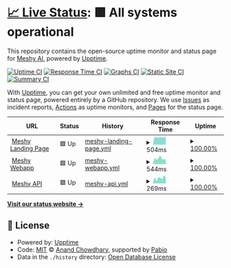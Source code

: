 # [📈 Live Status](https://status.meshy.ai): <!--live status--> **🟩 All systems operational**

This repository contains the open-source uptime monitor and status page for [Meshy AI](https://meshy.ai), powered by [Upptime](https://github.com/upptime/upptime).

[![Uptime CI](https://github.com/meshy-dev/meshy-status-page/workflows/Uptime%20CI/badge.svg)](https://github.com/meshy-dev/meshy-status-page/actions?query=workflow%3A%22Uptime+CI%22)
[![Response Time CI](https://github.com/meshy-dev/meshy-status-page/workflows/Response%20Time%20CI/badge.svg)](https://github.com/meshy-dev/meshy-status-page/actions?query=workflow%3A%22Response+Time+CI%22)
[![Graphs CI](https://github.com/meshy-dev/meshy-status-page/workflows/Graphs%20CI/badge.svg)](https://github.com/meshy-dev/meshy-status-page/actions?query=workflow%3A%22Graphs+CI%22)
[![Static Site CI](https://github.com/meshy-dev/meshy-status-page/workflows/Static%20Site%20CI/badge.svg)](https://github.com/meshy-dev/meshy-status-page/actions?query=workflow%3A%22Static+Site+CI%22)
[![Summary CI](https://github.com/meshy-dev/meshy-status-page/workflows/Summary%20CI/badge.svg)](https://github.com/meshy-dev/meshy-status-page/actions?query=workflow%3A%22Summary+CI%22)

With [Upptime](https://upptime.js.org), you can get your own unlimited and free uptime monitor and status page, powered entirely by a GitHub repository. We use [Issues](https://github.com/meshy-dev/meshy-status-page/issues) as incident reports, [Actions](https://github.com/meshy-dev/meshy-status-page/actions) as uptime monitors, and [Pages](https://status.meshy.ai) for the status page.

<!--start: status pages-->
<!-- This summary is generated by Upptime (https://github.com/upptime/upptime) -->
<!-- Do not edit this manually, your changes will be overwritten -->
<!-- prettier-ignore -->
| URL | Status | History | Response Time | Uptime |
| --- | ------ | ------- | ------------- | ------ |
| <img alt="" src="https://icons.duckduckgo.com/ip3/meshy.ai.ico" height="13"> [Meshy Landing Page](https://meshy.ai) | 🟩 Up | [meshy-landing-page.yml](https://github.com/meshy-dev/meshy-status-page/commits/HEAD/history/meshy-landing-page.yml) | <details><summary><img alt="Response time graph" src="./graphs/meshy-landing-page/response-time-week.png" height="20"> 504ms</summary><br><a href="https://status.meshy.ai/history/meshy-landing-page"><img alt="Response time 563" src="https://img.shields.io/endpoint?url=https%3A%2F%2Fraw.githubusercontent.com%2Fmeshy-dev%2Fmeshy-status-page%2FHEAD%2Fapi%2Fmeshy-landing-page%2Fresponse-time.json"></a><br><a href="https://status.meshy.ai/history/meshy-landing-page"><img alt="24-hour response time 512" src="https://img.shields.io/endpoint?url=https%3A%2F%2Fraw.githubusercontent.com%2Fmeshy-dev%2Fmeshy-status-page%2FHEAD%2Fapi%2Fmeshy-landing-page%2Fresponse-time-day.json"></a><br><a href="https://status.meshy.ai/history/meshy-landing-page"><img alt="7-day response time 504" src="https://img.shields.io/endpoint?url=https%3A%2F%2Fraw.githubusercontent.com%2Fmeshy-dev%2Fmeshy-status-page%2FHEAD%2Fapi%2Fmeshy-landing-page%2Fresponse-time-week.json"></a><br><a href="https://status.meshy.ai/history/meshy-landing-page"><img alt="30-day response time 479" src="https://img.shields.io/endpoint?url=https%3A%2F%2Fraw.githubusercontent.com%2Fmeshy-dev%2Fmeshy-status-page%2FHEAD%2Fapi%2Fmeshy-landing-page%2Fresponse-time-month.json"></a><br><a href="https://status.meshy.ai/history/meshy-landing-page"><img alt="1-year response time 563" src="https://img.shields.io/endpoint?url=https%3A%2F%2Fraw.githubusercontent.com%2Fmeshy-dev%2Fmeshy-status-page%2FHEAD%2Fapi%2Fmeshy-landing-page%2Fresponse-time-year.json"></a></details> | <details><summary><a href="https://status.meshy.ai/history/meshy-landing-page">100.00%</a></summary><a href="https://status.meshy.ai/history/meshy-landing-page"><img alt="All-time uptime 100.00%" src="https://img.shields.io/endpoint?url=https%3A%2F%2Fraw.githubusercontent.com%2Fmeshy-dev%2Fmeshy-status-page%2FHEAD%2Fapi%2Fmeshy-landing-page%2Fuptime.json"></a><br><a href="https://status.meshy.ai/history/meshy-landing-page"><img alt="24-hour uptime 100.00%" src="https://img.shields.io/endpoint?url=https%3A%2F%2Fraw.githubusercontent.com%2Fmeshy-dev%2Fmeshy-status-page%2FHEAD%2Fapi%2Fmeshy-landing-page%2Fuptime-day.json"></a><br><a href="https://status.meshy.ai/history/meshy-landing-page"><img alt="7-day uptime 100.00%" src="https://img.shields.io/endpoint?url=https%3A%2F%2Fraw.githubusercontent.com%2Fmeshy-dev%2Fmeshy-status-page%2FHEAD%2Fapi%2Fmeshy-landing-page%2Fuptime-week.json"></a><br><a href="https://status.meshy.ai/history/meshy-landing-page"><img alt="30-day uptime 100.00%" src="https://img.shields.io/endpoint?url=https%3A%2F%2Fraw.githubusercontent.com%2Fmeshy-dev%2Fmeshy-status-page%2FHEAD%2Fapi%2Fmeshy-landing-page%2Fuptime-month.json"></a><br><a href="https://status.meshy.ai/history/meshy-landing-page"><img alt="1-year uptime 100.00%" src="https://img.shields.io/endpoint?url=https%3A%2F%2Fraw.githubusercontent.com%2Fmeshy-dev%2Fmeshy-status-page%2FHEAD%2Fapi%2Fmeshy-landing-page%2Fuptime-year.json"></a></details>
| <img alt="" src="https://icons.duckduckgo.com/ip3/app.meshy.ai.ico" height="13"> [Meshy Webapp](https://app.meshy.ai) | 🟩 Up | [meshy-webapp.yml](https://github.com/meshy-dev/meshy-status-page/commits/HEAD/history/meshy-webapp.yml) | <details><summary><img alt="Response time graph" src="./graphs/meshy-webapp/response-time-week.png" height="20"> 544ms</summary><br><a href="https://status.meshy.ai/history/meshy-webapp"><img alt="Response time 526" src="https://img.shields.io/endpoint?url=https%3A%2F%2Fraw.githubusercontent.com%2Fmeshy-dev%2Fmeshy-status-page%2FHEAD%2Fapi%2Fmeshy-webapp%2Fresponse-time.json"></a><br><a href="https://status.meshy.ai/history/meshy-webapp"><img alt="24-hour response time 414" src="https://img.shields.io/endpoint?url=https%3A%2F%2Fraw.githubusercontent.com%2Fmeshy-dev%2Fmeshy-status-page%2FHEAD%2Fapi%2Fmeshy-webapp%2Fresponse-time-day.json"></a><br><a href="https://status.meshy.ai/history/meshy-webapp"><img alt="7-day response time 544" src="https://img.shields.io/endpoint?url=https%3A%2F%2Fraw.githubusercontent.com%2Fmeshy-dev%2Fmeshy-status-page%2FHEAD%2Fapi%2Fmeshy-webapp%2Fresponse-time-week.json"></a><br><a href="https://status.meshy.ai/history/meshy-webapp"><img alt="30-day response time 609" src="https://img.shields.io/endpoint?url=https%3A%2F%2Fraw.githubusercontent.com%2Fmeshy-dev%2Fmeshy-status-page%2FHEAD%2Fapi%2Fmeshy-webapp%2Fresponse-time-month.json"></a><br><a href="https://status.meshy.ai/history/meshy-webapp"><img alt="1-year response time 526" src="https://img.shields.io/endpoint?url=https%3A%2F%2Fraw.githubusercontent.com%2Fmeshy-dev%2Fmeshy-status-page%2FHEAD%2Fapi%2Fmeshy-webapp%2Fresponse-time-year.json"></a></details> | <details><summary><a href="https://status.meshy.ai/history/meshy-webapp">100.00%</a></summary><a href="https://status.meshy.ai/history/meshy-webapp"><img alt="All-time uptime 100.00%" src="https://img.shields.io/endpoint?url=https%3A%2F%2Fraw.githubusercontent.com%2Fmeshy-dev%2Fmeshy-status-page%2FHEAD%2Fapi%2Fmeshy-webapp%2Fuptime.json"></a><br><a href="https://status.meshy.ai/history/meshy-webapp"><img alt="24-hour uptime 100.00%" src="https://img.shields.io/endpoint?url=https%3A%2F%2Fraw.githubusercontent.com%2Fmeshy-dev%2Fmeshy-status-page%2FHEAD%2Fapi%2Fmeshy-webapp%2Fuptime-day.json"></a><br><a href="https://status.meshy.ai/history/meshy-webapp"><img alt="7-day uptime 100.00%" src="https://img.shields.io/endpoint?url=https%3A%2F%2Fraw.githubusercontent.com%2Fmeshy-dev%2Fmeshy-status-page%2FHEAD%2Fapi%2Fmeshy-webapp%2Fuptime-week.json"></a><br><a href="https://status.meshy.ai/history/meshy-webapp"><img alt="30-day uptime 100.00%" src="https://img.shields.io/endpoint?url=https%3A%2F%2Fraw.githubusercontent.com%2Fmeshy-dev%2Fmeshy-status-page%2FHEAD%2Fapi%2Fmeshy-webapp%2Fuptime-month.json"></a><br><a href="https://status.meshy.ai/history/meshy-webapp"><img alt="1-year uptime 100.00%" src="https://img.shields.io/endpoint?url=https%3A%2F%2Fraw.githubusercontent.com%2Fmeshy-dev%2Fmeshy-status-page%2FHEAD%2Fapi%2Fmeshy-webapp%2Fuptime-year.json"></a></details>
| <img alt="" src="https://icons.duckduckgo.com/ip3/api.meshy.ai.ico" height="13"> [Meshy API](https://api.meshy.ai/public/status) | 🟩 Up | [meshy-api.yml](https://github.com/meshy-dev/meshy-status-page/commits/HEAD/history/meshy-api.yml) | <details><summary><img alt="Response time graph" src="./graphs/meshy-api/response-time-week.png" height="20"> 269ms</summary><br><a href="https://status.meshy.ai/history/meshy-api"><img alt="Response time 364" src="https://img.shields.io/endpoint?url=https%3A%2F%2Fraw.githubusercontent.com%2Fmeshy-dev%2Fmeshy-status-page%2FHEAD%2Fapi%2Fmeshy-api%2Fresponse-time.json"></a><br><a href="https://status.meshy.ai/history/meshy-api"><img alt="24-hour response time 240" src="https://img.shields.io/endpoint?url=https%3A%2F%2Fraw.githubusercontent.com%2Fmeshy-dev%2Fmeshy-status-page%2FHEAD%2Fapi%2Fmeshy-api%2Fresponse-time-day.json"></a><br><a href="https://status.meshy.ai/history/meshy-api"><img alt="7-day response time 269" src="https://img.shields.io/endpoint?url=https%3A%2F%2Fraw.githubusercontent.com%2Fmeshy-dev%2Fmeshy-status-page%2FHEAD%2Fapi%2Fmeshy-api%2Fresponse-time-week.json"></a><br><a href="https://status.meshy.ai/history/meshy-api"><img alt="30-day response time 391" src="https://img.shields.io/endpoint?url=https%3A%2F%2Fraw.githubusercontent.com%2Fmeshy-dev%2Fmeshy-status-page%2FHEAD%2Fapi%2Fmeshy-api%2Fresponse-time-month.json"></a><br><a href="https://status.meshy.ai/history/meshy-api"><img alt="1-year response time 364" src="https://img.shields.io/endpoint?url=https%3A%2F%2Fraw.githubusercontent.com%2Fmeshy-dev%2Fmeshy-status-page%2FHEAD%2Fapi%2Fmeshy-api%2Fresponse-time-year.json"></a></details> | <details><summary><a href="https://status.meshy.ai/history/meshy-api">100.00%</a></summary><a href="https://status.meshy.ai/history/meshy-api"><img alt="All-time uptime 99.96%" src="https://img.shields.io/endpoint?url=https%3A%2F%2Fraw.githubusercontent.com%2Fmeshy-dev%2Fmeshy-status-page%2FHEAD%2Fapi%2Fmeshy-api%2Fuptime.json"></a><br><a href="https://status.meshy.ai/history/meshy-api"><img alt="24-hour uptime 100.00%" src="https://img.shields.io/endpoint?url=https%3A%2F%2Fraw.githubusercontent.com%2Fmeshy-dev%2Fmeshy-status-page%2FHEAD%2Fapi%2Fmeshy-api%2Fuptime-day.json"></a><br><a href="https://status.meshy.ai/history/meshy-api"><img alt="7-day uptime 100.00%" src="https://img.shields.io/endpoint?url=https%3A%2F%2Fraw.githubusercontent.com%2Fmeshy-dev%2Fmeshy-status-page%2FHEAD%2Fapi%2Fmeshy-api%2Fuptime-week.json"></a><br><a href="https://status.meshy.ai/history/meshy-api"><img alt="30-day uptime 100.00%" src="https://img.shields.io/endpoint?url=https%3A%2F%2Fraw.githubusercontent.com%2Fmeshy-dev%2Fmeshy-status-page%2FHEAD%2Fapi%2Fmeshy-api%2Fuptime-month.json"></a><br><a href="https://status.meshy.ai/history/meshy-api"><img alt="1-year uptime 99.96%" src="https://img.shields.io/endpoint?url=https%3A%2F%2Fraw.githubusercontent.com%2Fmeshy-dev%2Fmeshy-status-page%2FHEAD%2Fapi%2Fmeshy-api%2Fuptime-year.json"></a></details>

<!--end: status pages-->

[**Visit our status website →**](https://status.meshy.ai)

## 📄 License

- Powered by: [Upptime](https://github.com/upptime/upptime)
- Code: [MIT](./LICENSE) © [Anand Chowdhary](https://anandchowdhary.com), supported by [Pabio](https://pabio.com)
- Data in the `./history` directory: [Open Database License](https://opendatacommons.org/licenses/odbl/1-0/)
